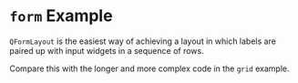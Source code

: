# `form` Example

`QFormLayout` is the easiest way of achieving a layout in which labels
are paired up with input widgets in a sequence of rows.

Compare this with the longer and more complex code in the `grid` example.
